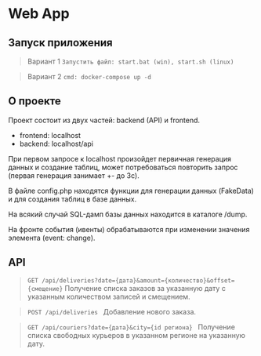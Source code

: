 # Web App

## Запуск приложения
> Вариант 1
```Запустить файл: start.bat (win), start.sh (linux)```

> Вариант 2
```cmd: docker-compose up -d```

## О проекте
Проект состоит из двух частей: backend (API) и frontend.
*  frontend: localhost
*  backend: localhost/api

При первом запросе к localhost произойдет первичная генерация данных и создание таблиц, может потребоваться повторить запрос (первая генерация занимает +- до 3с). 

В файле config.php находятся функции для генерации данных (FakeData) и для создания таблиц в базе данных.

На всякий случай SQL-дамп базы данных находится в каталоге /dump.

На фронте события (ивенты) обрабатываются при изменении значения элемента (event: change).

## API
> ```GET /api/deliveries?date={дата}&amount={количество}&offset={смещение}```
> Получение списка заказов за указанную дату с указанным количеством записей и смещением.

> ```POST /api/deliveries ```
> Добавление нового заказа.

> ```GET /api/couriers?date={дата}&city={id региона} ```
> Получение списка свободных курьеров в указанном регионе на указанную дату.

